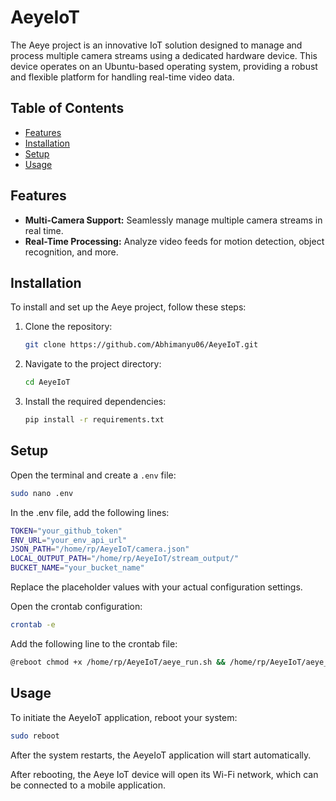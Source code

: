 # AeyeIoT

The Aeye project is an innovative IoT solution designed to manage and process multiple camera streams using a dedicated hardware device. This device operates on an Ubuntu-based operating system, providing a robust and flexible platform for handling real-time video data.
## Table of Contents

- [Features](#features)
- [Installation](#installation)
- [Setup](#setup)
- [Usage](#usage)

## Features

- **Multi-Camera Support:** Seamlessly manage multiple camera streams in real time.
- **Real-Time Processing:** Analyze video feeds for motion detection, object recognition, and more.


## Installation

To install and set up the Aeye project, follow these steps:

1. Clone the repository:

   ```bash
   git clone https://github.com/Abhimanyu06/AeyeIoT.git
   ```
2. Navigate to the project directory:

   ```bash 
   cd AeyeIoT
   ```
3. Install the required dependencies:

   ```bash
   pip install -r requirements.txt
   ```
## Setup

Open the terminal and create a `.env` file:
   ```bash
   sudo nano .env
   ```

In the .env file, add the following lines:
   ```bash
TOKEN="your_github_token"
ENV_URL="your_env_api_url"
JSON_PATH="/home/rp/AeyeIoT/camera.json"
LOCAL_OUTPUT_PATH="/home/rp/AeyeIoT/stream_output/"
BUCKET_NAME="your_bucket_name"
   ```
Replace the placeholder values with your actual configuration settings.

Open the crontab configuration:

   ```bash
   crontab -e
   ```
Add the following line to the crontab file:
   ```bash
   @reboot chmod +x /home/rp/AeyeIoT/aeye_run.sh && /home/rp/AeyeIoT/aeye_run.sh
   ```

## Usage
To initiate the AeyeIoT application, reboot your system:
```bash
sudo reboot
```
After the system restarts, the AeyeIoT application will start automatically.

After rebooting, the Aeye IoT device will open its Wi-Fi network, which can be connected to a mobile application.
